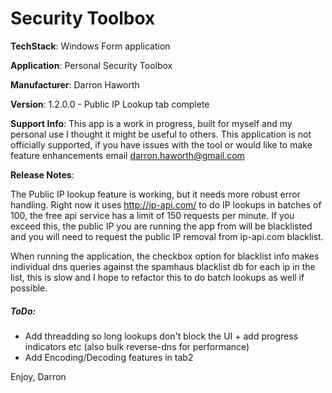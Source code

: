 # Security Toolbox

**TechStack**: Windows Form application

**Application**: Personal Security Toolbox

**Manufacturer**: Darron Haworth

**Version**: 1.2.0.0 - Public  IP Lookup tab complete 

**Support Info**:  This app is a work in progress, built for myself and my personal use I thought it might be useful to others. This application is not officially supported, if you have issues with the tool or would like to make feature enhancements email darron.haworth@gmail.com

**Release Notes**: 

The Public IP lookup feature is working, but it needs more robust error handling.  Right now it uses http://ip-api.com/ to do IP lookups in batches of 100, the free api service has a limit of 150 requests per minute.  If you exceed this, the public IP you are running the app from will be blacklisted and you will need to request the public IP removal from ip-api.com blacklist.

When running the application, the checkbox option for blacklist info makes individual dns queries against the spamhaus blacklist db for each ip in the list, this is slow and I hope to refactor this to do batch lookups as well if possible.

##### ToDo:
- Add threadding so long lookups don't block the UI + add progress indicators etc (also bulk reverse-dns for performance)
- Add Encoding/Decoding features in tab2
 
Enjoy,
Darron